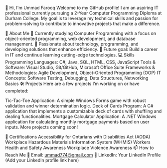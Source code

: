 👋 Hi, I'm Ummad Farooq
Welcome to my GitHub profile! I am an aspiring IT professional currently pursuing a 2-Year Computer Programming Diploma at Durham College. My goal is to leverage my technical skills and passion for problem-solving to contribute to innovative projects that make a difference.

🚀 About Me
🔭 Currently studying Computer Programming with a focus on object-oriented programming, web development, and database management.
🌱 Passionate about technology, programming, and developing solutions that enhance efficiency.
🎯 Future goal: Build a career in IT and continue learning cutting-edge technologies.
💻 Skills
Programming Languages: C#, Java, SQL, HTML, CSS, JavaScript
Tools & Software: Visual Studio, Git/GitHub, Microsoft Office Suite
Frameworks & Methodologies: Agile Development, Object-Oriented Programming (OOP)
IT Concepts: Software Testing, Debugging, Data Structures, Networking Basics
🛠️ Projects
Here are a few projects I’m working on or have completed:

Tic-Tac-Toe Application: A simple Windows Forms game with robust validation and winner determination logic.
Deck of Cards Program: A C# application that implements a customizable deck of cards with shuffling and dealing functionalities.
Mortgage Calculator Application: A .NET Windows application for calculating monthly mortgage payments based on user inputs.
More projects coming soon!

📜 Certifications
Accessibility for Ontarians with Disabilities Act (AODA)
Workplace Hazardous Materials Information System (WHMIS)
Workers Health and Safety Awareness
Workplace Violence Awareness
📫 How to Reach Me
📧 Email: ummad774@gmail.com
💼 LinkedIn: Your LinkedIn Profile (Add your LinkedIn profile link here)
